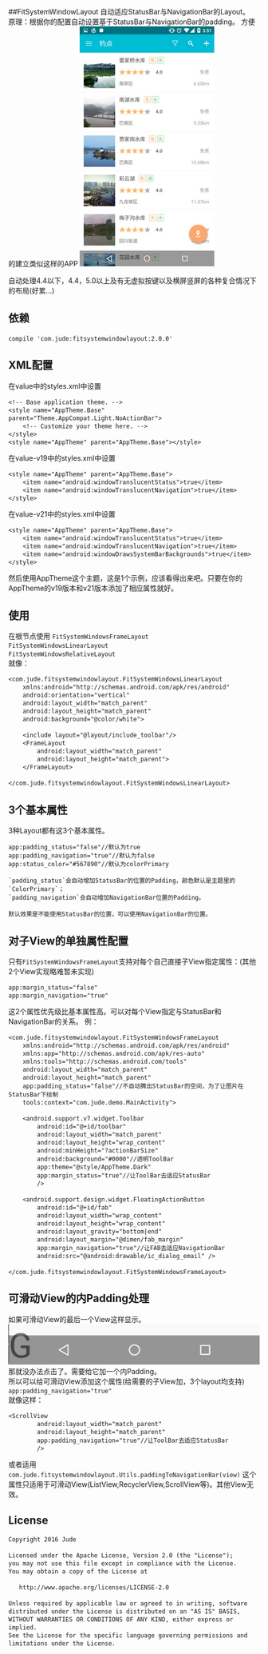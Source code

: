 ##FitSystemWindowLayout
自动适应StatusBar与NavigationBar的Layout。  
原理：根据你的配置自动设置基于StatusBar与NavigationBar的padding。 
方便的建立类似这样的APP
![screenshot](screenshot/screenshot1.jpg)

自动处理4.4以下，4.4，5.0以上及有无虚拟按键以及横屏竖屏的各种复合情况下的布局(好累...)
## 依赖
`compile 'com.jude:fitsystemwindowlayout:2.0.0'`  
## XML配置
在value中的styles.xml中设置

    <!-- Base application theme. -->
    <style name="AppTheme.Base" parent="Theme.AppCompat.Light.NoActionBar">
        <!-- Customize your theme here. -->
    </style>
    <style name="AppTheme" parent="AppTheme.Base"></style>
    
在value-v19中的styles.xml中设置

    <style name="AppTheme" parent="AppTheme.Base">
        <item name="android:windowTranslucentStatus">true</item>
        <item name="android:windowTranslucentNavigation">true</item>
    </style>
    
在value-v21中的styles.xml中设置

    <style name="AppTheme" parent="AppTheme.Base">
        <item name="android:windowTranslucentStatus">true</item>
        <item name="android:windowTranslucentNavigation">true</item>
        <item name="android:windowDrawsSystemBarBackgrounds">true</item>
    </style>

然后使用AppTheme这个主题，这是1个示例，应该看得出来吧。只要在你的AppTheme的v19版本和v21版本添加了相应属性就好。

## 使用
在根节点使用
`FitSystemWindowsFrameLayout`  
`FitSystemWindowsLinearLayout`  
`FitSystemWindowsRelativeLayout`  
就像：

    <com.jude.fitsystemwindowlayout.FitSystemWindowsLinearLayout
        xmlns:android="http://schemas.android.com/apk/res/android"
        android:orientation="vertical"
        android:layout_width="match_parent"
        android:layout_height="match_parent"
        android:background="@color/white">
    
        <include layout="@layout/include_toolbar"/>
        <FrameLayout
            android:layout_width="match_parent"
            android:layout_height="match_parent">
        </FrameLayout>
        
    </com.jude.fitsystemwindowlayout.FitSystemWindowsLinearLayout>
    
## 3个基本属性
3种Layout都有这3个基本属性。

    app:padding_status="false"//默认为true
    app:padding_navigation="true"//默认为false
    app:status_color="#567890"//默认为colorPrimary
    
    `padding_status`会自动增加StatusBar的位置的Padding，颜色默认是主题里的`ColorPrimary`；  
    `padding_navigation`会自动增加NavigationBar位置的Padding。  
    
    默认效果是不能使用StatusBar的位置，可以使用NavigationBar的位置。
    
## 对子View的单独属性配置
只有`FitSystemWindowsFrameLayout`支持对每个自己直接子View指定属性：(其他2个View实现略难暂未实现)

    app:margin_status="false"
    app:margin_navigation="true"
这2个属性优先级比基本属性高。可以对每个View指定与StatusBar和NavigationBar的关系。
例：

	<com.jude.fitsystemwindowlayout.FitSystemWindowsFrameLayout
	    xmlns:android="http://schemas.android.com/apk/res/android"
	    xmlns:app="http://schemas.android.com/apk/res-auto"
	    xmlns:tools="http://schemas.android.com/tools"
	    android:layout_width="match_parent"
	    android:layout_height="match_parent"
	    app:padding_status="false"//不自动腾出StatusBar的空间，为了让图片在StatusBar下绘制
	    tools:context="com.jude.demo.MainActivity">
	
	    <android.support.v7.widget.Toolbar
	        android:id="@+id/toolbar"
	        android:layout_width="match_parent"
	        android:layout_height="wrap_content"
	        android:minHeight="?actionBarSize"
	        android:background="#0000"//透明ToolBar
	        app:theme="@style/AppTheme.Dark"
	        app:margin_status="true"//让ToolBar去适应StatusBar
	        />
	
	    <android.support.design.widget.FloatingActionButton
	        android:id="@+id/fab"
	        android:layout_width="wrap_content"
	        android:layout_height="wrap_content"
	        android:layout_gravity="bottom|end"
	        android:layout_margin="@dimen/fab_margin"
	        app:margin_navigation="true"//让FAB去适应NavigationBar
	        android:src="@android:drawable/ic_dialog_email" />
	
	</com.jude.fitsystemwindowlayout.FitSystemWindowsFrameLayout>


## 可滑动View的内Padding处理
如果可滑动View的最后一个View这样显示。  
![screenshot](screenshot/screenshot2.png)  
那就没办法点击了。需要给它加一个内Padding。  
所以可以给可滑动View添加这个属性(给需要的子View加，3个layout均支持)  
`app:padding_navigation="true"`  
就像这样：

	<ScrollView
	        android:layout_width="match_parent"
	        android:layout_height="match_parent"
	        app:padding_navigation="true"//让ToolBar去适应StatusBar
	        />
或者适用`com.jude.fitsystemwindowlayout.Utils.paddingToNavigationBar(view)`
这个属性只适用于可滑动View(ListView,RecyclerView,ScrollView等)。其他View无效。  


License
-------

    Copyright 2016 Jude

    Licensed under the Apache License, Version 2.0 (the "License");
    you may not use this file except in compliance with the License.
    You may obtain a copy of the License at

       http://www.apache.org/licenses/LICENSE-2.0

    Unless required by applicable law or agreed to in writing, software
    distributed under the License is distributed on an "AS IS" BASIS,
    WITHOUT WARRANTIES OR CONDITIONS OF ANY KIND, either express or implied.
    See the License for the specific language governing permissions and
    limitations under the License.

    
